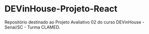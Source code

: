 # DEVinHouse-Projeto-React
Repositório destinado ao Projeto Avaliativo 02 do curso DEVinHouse - Senai/SC - Turma CLAMED.
